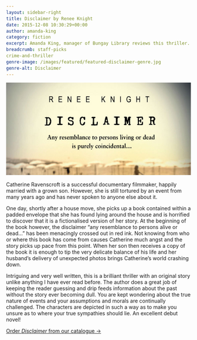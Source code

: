 ```yaml
---
layout: sidebar-right
title: Disclaimer by Renee Knight
date: 2015-12-08 10:30:29+00:00
author: amanda-king
category: fiction
excerpt: Amanda King, manager of Bungay Library reviews this thriller.
breadcrumb: staff-picks
crime-and-thriller
genre-image: /images/featured/featured-disclaimer-genre.jpg
genre-alt: Disclaimer
---
```


![Disclaimer by Renee Knight](/images/featured/featured-disclaimer.jpg)

Catherine Ravenscroft is a successful documentary filmmaker, happily married with a grown son. However, she is still tortured by an event from many years ago and has never spoken to anyone else about it.

One day, shortly after a house move, she picks up a book contained within a padded envelope that she has found lying around the house and is horrified to discover that it is a fictionalised version of her story. At the beginning of the book however, the disclaimer &#8220;any resemblance to persons alive or dead&#8230;&#8221; has been menacingly crossed out in red ink. Not knowing from who or where this book has come from causes Catherine much angst and the story picks up pace from this point. When her son then receives a copy of the book it is enough to tip the very delicate balance of his life and her husband’s delivery of unexpected photos brings Catherine’s world crashing down.

Intriguing and very well written, this is a brilliant thriller with an original story unlike anything I have ever read before. The author does a great job of keeping the reader guessing and drip feeds information about the past without the story ever becoming dull. You are kept wondering about the true nature of events and your assumptions and morals are continually challenged. The characters are depicted in such a way as to make you unsure as to where your true sympathies should lie. An excellent debut novel!

[Order <cite>Disclaimer</cite> from our catalogue →](https://suffolk.spydus.co.uk/cgi-bin/spydus.exe/ENQ/OPAC/BIBENQ/16284730?QRY=CTIBIB%3C%20IRN(47844250)&QRYTEXT=Disclaimer)
